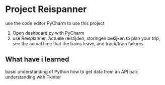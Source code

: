 # Project Reispanner
use the code editor PyCharm to use this project

1. Open dashboard.py with PyCharm
2. use Reisplanner, Actuele reistijden, storingen bekijken to plan your trip, see the actual time that the trains leave, and track/train failures

## What have i learned
basic understanding of Python
how to get data from an API
baic understanding with Tkinter
